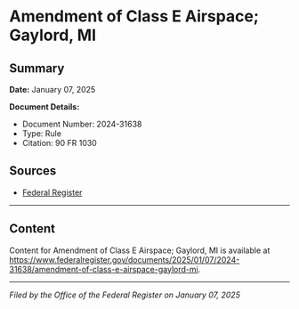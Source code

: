 # Amendment of Class E Airspace; Gaylord, MI

## Summary

**Date:** January 07, 2025

**Document Details:**
- Document Number: 2024-31638
- Type: Rule
- Citation: 90 FR 1030

## Sources
- [Federal Register](https://www.federalregister.gov/documents/2025/01/07/2024-31638/amendment-of-class-e-airspace-gaylord-mi)

---

## Content

Content for Amendment of Class E Airspace; Gaylord, MI is available at https://www.federalregister.gov/documents/2025/01/07/2024-31638/amendment-of-class-e-airspace-gaylord-mi.

---

*Filed by the Office of the Federal Register on January 07, 2025*

